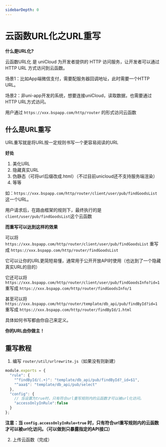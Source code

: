 ```yaml
---
sidebarDepth: 0
---
```


# 云函数URL化之URL重写

**什么是URL化?**

云函数URL化 是 uniCloud 为开发者提供的 HTTP 访问服务，让开发者可以通过 HTTP URL 方式访问到云函数。

场景1：比如App端微信支付，需要配服务器回调地址，此时需要一个HTTP URL。

场景2：非uni-app开发的系统，想要连接uniCloud，读取数据，也需要通过HTTP URL方式访问。

用户通过 `https://xxx.bspapp.com/http/router` 的形式访问云函数

## 什么是URL重写

URL重写就是将URL按一定规则书写一个更容易阅读的URL

**好处**

1. 美化URL
2. 隐藏真实URL
3. 伪静态（可将url后缀改成.html）（不过目前unicloud还不支持服务端渲染）
4. 等等

如：`https://xxx.bspapp.com/http/router/client/user/pub/findGoodsList` 这一个URL。

用户请求后，在路由框架的规则下，最终执行的是`client/user/pub/findGoodsList`这个云函数

**而重写可以达到这样的效果**

可以将  `https://xxx.bspapp.com/http/router/client/user/pub/findGoodsList` 
重写成  `https://xxx.bspapp.com/http/router/findGoodsList`

它可以让你的URL更简短易懂，通常用于公开开放API时使用（也达到了一个隐藏真实URL的目的）

它还可以将  `https://xxx.bspapp.com/http/router/client/user/pub/findGoodsInfo?id=1`
重写成  `https://xxx.bspapp.com/http/router/findGoodsInfo/1`

甚至可以将 `https://xxx.bspapp.com/http/router/template/db_api/pub/findById?id=1`
重写成 `https://xxx.bspapp.com/http/router/findById/1.html`

具体如何书写都由你自己来定义。

**你的URL由你做主！**

## 重写教程

1. 编写 `router/util/urlrewrite.js`（如果没有则新建）

```js
module.exports = {
  "rule": {
    "^findById/(.+)": "template/db_api/pub/findById?_id=$1",
    "^aaa$": "template/db_api/pub/select"
  },
  "config": {
    // 当设置为true时，只有符合url重写规则内的云函数才可以被url化访问。
    "accessOnlyInRule":false
  }
};
```

**注意：当 `config.accessOnlyInRule=true` 时，只有符合url重写规则内的云函数才可以被url化访问。（可以做到只暴露指定的API接口）**

2. 上传云函数（完成）


 
